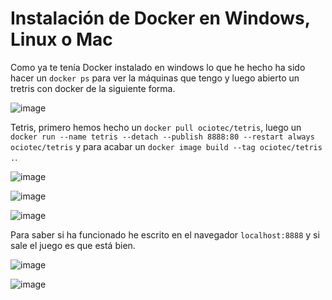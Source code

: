 # Instalación de Docker en Windows, Linux o Mac

Como ya te tenía Docker instalado en windows lo que he hecho ha sido hacer un `docker ps` para ver la máquinas que tengo y luego abierto un tretris con docker de la siguiente forma.

![image](https://user-images.githubusercontent.com/101186662/168329826-83887d15-3862-4b54-bece-a66f06e8fb3c.png)

Tetris, primero hemos hecho un `docker pull ociotec/tetris`, luego un `docker run --name tetris --detach --publish 8888:80 --restart always ociotec/tetris` y para acabar un `docker image build --tag ociotec/tetris .`.

![image](https://user-images.githubusercontent.com/101186662/168330880-d79884da-212a-4611-a3df-6e4887d47403.png)

![image](https://user-images.githubusercontent.com/101186662/168330932-1af44585-43e5-4a42-a922-683539e69f5c.png)

![image](https://user-images.githubusercontent.com/101186662/168330984-0037d360-8b61-43bd-a103-22d8489f241f.png)

Para saber si ha funcionado he escrito en el navegador `localhost:8888` y si sale el juego es que está bien.

![image](https://user-images.githubusercontent.com/101186662/168331298-e5fc144d-c493-4907-98a3-c6df0cb3f6b4.png)


![image](https://user-images.githubusercontent.com/101186662/168331268-159949a1-fe3e-4cac-8b75-68106180ab37.png)
